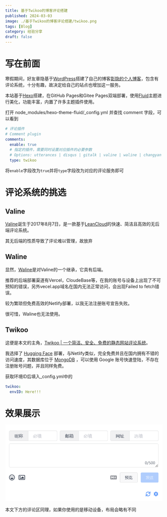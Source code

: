 ```yaml
---
title: 基于Twikoo的博客评论搭建
published: 2024-03-03
image: ./基于Twikoo的博客评论搭建/twikoo.png
tags: [Blog]
category: 经验分享
draft: false
---
```


# 写在前面

寒假期间，好友章隐基于[WordPress](https://cn.wordpress.org/)搭建了自己的博客[彰隐的个人博客](http://117.72.35.48/)，包含有评论系统，十分有趣，故决定给自己的站点也增加这一服务。

本站基于[Hexo](https://hexo.io/zh-cn/index.html)搭建，在GitHub Pages和Gitee Pages双端部署，使用[Fluid](https://fluid-dev.github.io/hexo-fluid-docs/)主题进行美化，功能丰富，内置了许多主题插件使用。

打开 node_modules/hexo-theme-fluid/_config.yml 并查找 comment 字段，可以看到

```yaml
# 评论插件
# Comment plugin
comments:
  enable: true
  # 指定的插件，需要同时设置对应插件的必要参数
  # Options: utterances | disqus | gitalk | valine | waline | changyan | livere | remark42 | twikoo | cusdis | giscus | discuss
  type: twikoo
```

将```enable```字段改为```true```并将```type```字段改为对应的评论服务即可

# 评论系统的挑选

## Valine

[Valine](https://valine.js.org/)诞生于2017年8月7日，是一款基于[LeanCloud](https://leancloud.cn/)的快速、简洁且高效的无后端评论系统。

其无后端的性质导致了评论难以管理，故放弃

## Waline

显然，[Waline](https://waline.js.org/)是对Valine的一个继承，它具有后端。

推荐的后端部署渠道有Vercel，CloudeBase等，在我的账号与设备上出现了不可预知的错误，另外vecel.app域名在国内无法正常访问，会出现Failed to fetch错误。

较为繁琐但免费高效的Netlify部署，以我无法注册账号宣告失败。

很可惜，Waline也无法使用。

## Twikoo

这便是本文的主角，[Twikoo | 一个简洁、安全、免费的静态网站评论系统](https://twikoo.js.org/)。

我选择了 [Hugging Face](https://www.hugging-face.org/) 部署，与Netlify类似，完全免费并且在国内拥有不错的访问速度，其数据库位于 [MongoDB](https://www.mongodb.com/zh-cn) ，可以使用 Google 账号快速登陆，不存在注册账号问题，并且同样免费。

获取环境ID后填入_config.yml中的

```yaml
twikoo:
  envID: Here!!!
```

# 效果展示

![comment](./基于Twikoo的博客评论搭建/comment.png)

本文下方的评论区同理，如果你使用的是移动设备，布局会略有不同
